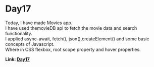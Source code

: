 # Day17

Today, I have made Movies app.<br> I have used themovieDB api to fetch the movie data and search
functionality.<br> I applied async-await, fetch(), json(),createElement() and some basic concepts of
Javascript.<br> Where in CSS flexbox, root scope property and hover properties.<br>

**Link: [Day17](https://rushigoswami.github.io/50-Days-of-Javascript/day17)**
